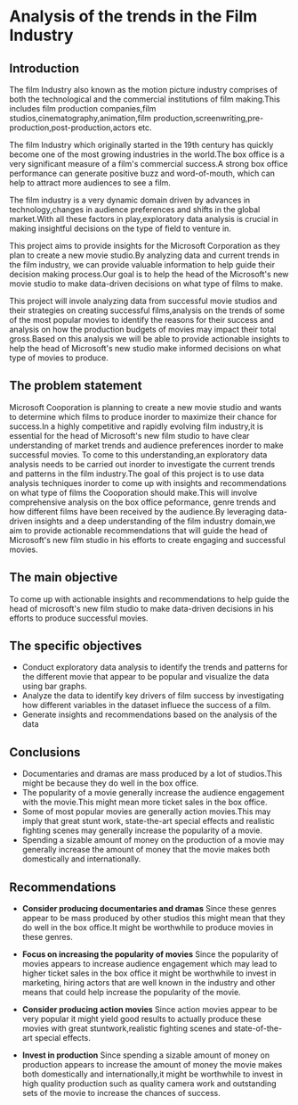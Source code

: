 # Analysis of the trends in the Film Industry

## Introduction

The film Industry also known as the motion picture industry comprises of both the technological and the commercial institutions of film making.This includes film production companies,film studios,cinematography,animation,film production,screenwriting,pre-production,post-production,actors etc.

The film Industry which originally started in the 19th century has quickly become one of the most growing industries in the world.The box office is a very significant measure of a film's commercial success.A strong box office performance can generate positive buzz and word-of-mouth, which can help to attract more audiences to see a film. 

The film industry is a very dynamic domain driven by advances in technology,changes in audience preferences and shifts in the global market.With all these factors in play,exploratory data analysis is crucial in making insightful decisions on the type of field to venture in.

This project aims to provide insights for the Microsoft Corporation as they plan to create a new movie studio.By analyzing data and current trends in the film industry, we can provide valuable information to help guide their decision making process.Our goal is to help the head of the Microsoft's new movie studio to make data-driven decisions on what type of films to make.

This project will invole analyzing data from successful movie studios and their strategies on creating successful films,analysis on the trends of some of the most popular movies to identify  the reasons for their success and analysis on how the production budgets of movies may impact their total gross.Based on this analysis we will be able to provide actionable insights to help the head of Microsoft's new studio make informed decisions on what type of movies to produce.


## The problem statement

Microsoft Cooporation is planning to create a new movie studio and wants to determine which films to produce inorder to maximize their chance for success.In a highly competitive and rapidly evolving film industry,it is essential for the head of Microsoft's new film studio to have clear understanding of market trends and audience preferences inorder to make successful movies. To come to this understanding,an exploratory data analysis needs to be carried out inorder to investigate the current trends and patterns in the film industry.The goal of this project is to use data analysis techniques inorder to come up with insights and recommendations on what type of films the Cooporation should make.This will involve comprehensive analysis on the box office peformance, genre trends and how different films have been received by the audience.By leveraging data-driven insights and a deep understanding of the film industry domain,we aim to provide actionable recommendations that will guide the head of Microsoft's new film studio in his efforts to create engaging and successful movies.


## The main objective

To come up with actionable insights and recommendations to help guide the head of microsoft's new film studio to make data-driven decisions in his efforts to produce successful movies.


## The specific objectives

-   Conduct exploratory data analysis to identify the trends and patterns for the different movie that appear to be popular and visualize the data using bar graphs.
-   Analyze the data to identify key drivers of film success by investigating how different variables in the dataset influece the success of a film.
-   Generate insights and recommendations based on the analysis of the data   


## Conclusions

-   Documentaries and dramas are mass produced by a lot of studios.This might be because they do well in the box office.
-   The popularity of a movie generally increase the audience engagement with the movie.This might mean more ticket sales in the box office.
-   Some of most popular movies are generally action movies.This may imply that great stunt work, state-the-art special effects and realistic fighting scenes may generally increase the popularity of a movie.
-   Spending a sizable amount of money on the production of a movie may generally increase the amount of money that the movie makes both domestically and internationally.


## Recommendations


-   **Consider producing documentaries and dramas**
Since these genres appear to be mass produced by other studios this might mean that they do well in the box office.It might be worthwhile to produce movies in these genres.

-   **Focus on increasing the popularity of movies**
Since the popularity of movies appears to increase audience engagement which may lead to higher ticket sales in the box office it might be worthwhile to invest in marketing, hiring actors that are well known in the industry and other means that could help increase the popularity of the movie.

-   **Consider producing action movies**
Since action movies appear to be very popular it might yield good results to actually produce these movies with great stuntwork,realistic fighting scenes and state-of-the-art special effects.

-   **Invest in production**
Since spending a sizable amount of money on production appears to increase the amount of money the movie makes both domestically and internationally,it might be worthwhile to invest in high quality production such as quality camera work and outstanding sets of the movie  to increase the chances of success.


















